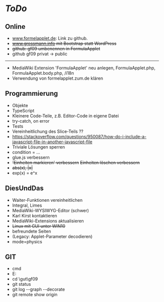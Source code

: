 # *ToDo* #
## Online
* www.formelapplet.de: Link zu github. 
* <s>www.grossmann.info mit Bootstrap statt WordPress</s>
* <s>github: gf09 umbenennen in FormulaApplet</s>
* github gf09 privat -> public
----
* MediaWiki Extension 'FormulaApplet' neu anlegen, FormulaApplet.php, FormulaApplet.body.php, /i18n
* Verwendung von formelapplet.zum.de klären


## Programmierung
* Objekte
* TypeScript
* Kleinere Code-Teile, z.B. Editor-Code in eigene Datei
* try-catch, on error
* Tests
* Vereinheitlichung des Slice-Teils ??
* https://stackoverflow.com/questions/950087/how-do-i-include-a-javascript-file-in-another-javascript-file
* Triviale Lösungen sperren
* condition = ...
* glue.js verbessern
* <s>'Einheiten markieren' verbessern</s> <s>Einheiten löschen verbessern</s>
* <s>abs(x), |x| </s>
* exp(x) = e^x

## DiesUndDas
* Waiter-Funktionen vereinheitlichen
* Integral, Limes
* MediaWiki-WYSIWYG-Editor (schwer)
* Karl Kirst kontaktieren
* MediaWiki-Extensions aktualisieren
* <s>Linux mit GUI unter WIN10</s>
* befreundete Seiten
* (Legacy: Applet-Parameter decodieren)
* mode=physics

## GIT
* cmd
* E:
* cd \gut\gf09
* git status
* git log --graph --decorate
* git remote show origin
